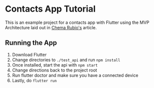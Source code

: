 # Contacts App Tutorial

This is an example project for a contacts app with Flutter using the MVP Architecture laid out in [Chema Rubio's](https://medium.com/@develodroid/flutter-iv-mvp-architecture-e4a979d9f47e) article.


## Running the App
1. Download Flutter
1. Change directories to `./test_api` and run `npm install`
1. Once installed, start the api with `npm start`
1. Change directions back to the project root
1. Run flutter doctor and make sure you have a connected device
1. Lastly, do `flutter run`

